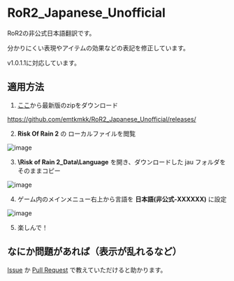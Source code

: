 # RoR2_Japanese_Unofficial
RoR2の非公式日本語翻訳です。

分かりにくい表現やアイテムの効果などの表記を修正しています。

v1.0.1.1に対応しています。

## 適用方法

1. [ここ](https://github.com/emtkmkk/RoR2_Japanese_Unofficial/releases)から最新版のzipをダウンロード

https://github.com/emtkmkk/RoR2_Japanese_Unofficial/releases/

2. **Risk Of Rain 2** の ローカルファイルを閲覧

![image](https://user-images.githubusercontent.com/65014664/93985285-ce4daf80-fdbf-11ea-8f12-525b7b4a02ac.png)

3. **\Risk of Rain 2_Data\Language** を開き、ダウンロードした jau フォルダをそのままコピー

![image](https://user-images.githubusercontent.com/65014664/93985083-8fb7f500-fdbf-11ea-83ba-ea45e14f4717.png)

4. ゲーム内のメインメニュー右上から言語を **日本語(非公式-XXXXXX)** に設定

![image](https://user-images.githubusercontent.com/65014664/93985349-e8878d80-fdbf-11ea-9648-e93152dfdb3d.png)

5. 楽しんで！

## なにか問題があれば（表示が乱れるなど）

[Issue](https://github.com/emtkmkk/RoR2_Japanese_Unofficial/issues) か [Pull Request](https://github.com/emtkmkk/RoR2_Japanese_Unofficial/pulls) で教えていただけると助かります。
